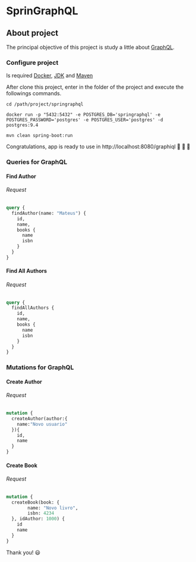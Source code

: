 # SprinGraphQL

## About project

The principal objective of this project is study a little about <a href="https://graphql.org/" target="_blank" >GraphQL</a>.

### Configure project

Is required <a href="https://docs.docker.com/docker-for-windows/install/" target="_blank" >Docker</a>, <a href="https://www.oracle.com/technetwork/java/javase/downloads/jdk8-downloads-2133151.html" target="_blank" >JDK</a> and <a href="https://maven.apache.org/" target="_blank" >Maven</a>

After clone this project, enter in the folder of the project and execute the followings commands.

```
cd /path/project/springraphql

docker run -p "5432:5432" -e POSTGRES_DB='springraphql' -e POSTGRES_PASSWORD='postgres' -e POSTGRES_USER='postgres' -d postgres:9.4

mvn clean spring-boot:run

```

Congratulations, app is ready to use in <a target="_blank">http://localhost:8080/graphiql</a> :tada:	:confetti_ball: :balloon:

### Queries for GraphQL

#### Find Author

###### Request

```graphql
query {
  findAuthor(name: "Mateus") {
    id,
    name,
    books {
      name
      isbn
    }
  }
}
```

#### Find All Authors

###### Request

```graphql
query {
  findAllAuthors {
    id,
    name,
    books {
      name
      isbn
    }
  }
}
```

### Mutations for GraphQL

#### Create Author

###### Request


```graphql
mutation {
  createAuthor(author:{
    name:"Novo usuario"
  }){
    id,
    name
  }
}
```

#### Create Book

###### Request


```graphql
mutation {
  createBook(book: {
    	name: "Novo livro", 
    	isbn: 4234
  }, idAuthor: 1000) {
    id
    name
  }
}
```

Thank you! :smiley:	
